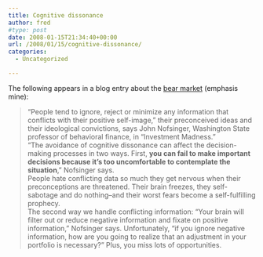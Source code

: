 ```yaml
---
title: Cognitive dissonance
author: fred
#type: post
date: 2008-01-15T21:34:40+00:00
url: /2008/01/15/cognitive-dissonance/
categories:
  - Uncategorized

---
```

The following appears in a blog entry about the [bear market][1] (emphasis mine):

> &#8220;People tend to ignore, reject or minimize any information that conflicts with their positive self-image,&#8221; their preconceived ideas and their ideological convictions, says John Nofsinger, Washington State professor of behavioral finance, in &#8220;Investment Madness.&#8221;  
> &#8220;The avoidance of cognitive dissonance can affect the decision-making processes in two ways. First, **you can fail to make important decisions because it&#8217;s too uncomfortable to contemplate the situation**,&#8221; Nofsinger says.  
> People hate conflicting data so much they get nervous when their preconceptions are threatened. Their brain freezes, they self-sabotage and do nothing&#8211;and their worst fears become a self-fulfilling prophecy.  
> The second way we handle conflicting information: &#8220;Your brain will filter out or reduce negative information and fixate on positive information,&#8221; Nofsinger says. Unfortunately, &#8220;if you ignore negative information, how are you going to realize that an adjustment in your portfolio is necessary?&#8221; Plus, you miss lots of opportunities.

 [1]: http://www.marketwatch.com/news/story/paul-b-farrell-14-winning/story.aspx
